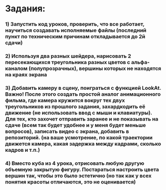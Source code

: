 # Задания:

### 1) Запустить код уроков, проверить, что все работает, научиться создавать исполняемые файлы (последний пункт по техническим причинам откладывается до 2й сдачи)
### 2) Используя два разных шейдера, нарисовать 2 пересекающихся треугольника разных цветов с альфа-каналом (полупрозрачных), вершины которых не находятся на краях экрана
### 3)  Добавить камеру в сцену, поиграться с функцией LookAt. Важно! После этого создать простой аналог анимационного фильма, где камера кружится вокруг тех двух треугольников из прошлого задания, захардкодить её движение (не использовать ввод с мыши и клавиатуры). Для тех, кто захочет отправить заранее и не показывать на сдаче (всем так будет удобнее и у меня будет меньше вопросов), записать видео с экрана, добавить в репозиторий. (на ваше усмотрение, по какой траектории движется камера, какая задержка между кадрами, сколько кадров и т.п.)
### 4)  Вместо куба из 4 урока, отрисовать любую другую объемную закрытую фигуру. Постараться настроить цвета вершин так, чтобы это было эстетично (но так как у всех понятия красоты отличаются, это не оценивается)
